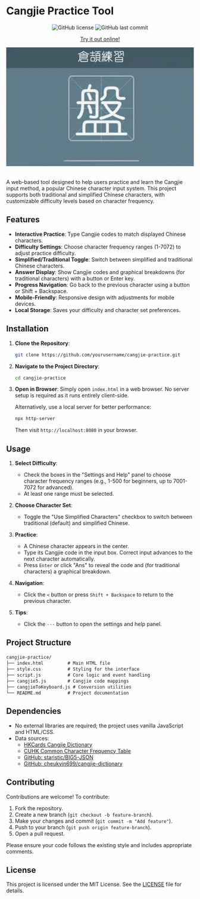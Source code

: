 # Cangjie Practice Tool

<div align="center">
   
   ![GitHub license](https://img.shields.io/badge/license-MIT-blue.svg) ![GitHub last commit](https://img.shields.io/github/last-commit/ikwbb/cangjie-practice)

   [Try it out online!](https://ikwbb.github.io/cangjietraining/)
   
   <img src="demo/demo.gif" alt="Demo of the Cangjie Practice Tool">



</div><br>

A web-based tool designed to help users practice and learn the Cangjie input method, a popular Chinese character input system. This project supports both traditional and simplified Chinese characters, with customizable difficulty levels based on character frequency.

## Features

- **Interactive Practice**: Type Cangjie codes to match displayed Chinese characters.
- **Difficulty Settings**: Choose character frequency ranges (1-7072) to adjust practice difficulty.
- **Simplified/Traditional Toggle**: Switch between simplified and traditional Chinese characters.
- **Answer Display**: Show Cangjie codes and graphical breakdowns (for traditional characters) with a button or Enter key.
- **Progress Navigation**: Go back to the previous character using a button or Shift + Backspace.
- **Mobile-Friendly**: Responsive design with adjustments for mobile devices.
- **Local Storage**: Saves your difficulty and character set preferences.


## Installation

1. **Clone the Repository**:
   ```bash
   git clone https://github.com/yourusername/cangjie-practice.git
   ```
2. **Navigate to the Project Directory**:
   ```bash
   cd cangjie-practice
   ```
3. **Open in Browser**:
   Simply open `index.html` in a web browser. No server setup is required as it runs entirely client-side.

   Alternatively, use a local server for better performance:
   ```bash
   npx http-server
   ```
   Then visit `http://localhost:8080` in your browser.

## Usage

1. **Select Difficulty**: 
   - Check the boxes in the "Settings and Help" panel to choose character frequency ranges (e.g., 1-500 for beginners, up to 7001-7072 for advanced).
   - At least one range must be selected.

2. **Choose Character Set**: 
   - Toggle the "Use Simplified Characters" checkbox to switch between traditional (default) and simplified Chinese.

3. **Practice**: 
   - A Chinese character appears in the center.
   - Type its Cangjie code in the input box. Correct input advances to the next character automatically.
   - Press `Enter` or click "Ans" to reveal the code and (for traditional characters) a graphical breakdown.

4. **Navigation**: 
   - Click the `<` button or press `Shift + Backspace` to return to the previous character.

5. **Tips**: 
   - Click the `···` button to open the settings and help panel.

## Project Structure

```
cangjie-practice/
├── index.html         # Main HTML file
├── style.css          # Styling for the interface
├── script.js          # Core logic and event handling
├── cangjie5.js        # Cangjie code mappings
├── cangjieToKeyboard.js # Conversion utilities
└── README.md          # Project documentation
```

## Dependencies

- No external libraries are required; the project uses vanilla JavaScript and HTML/CSS.
- Data sources:
  - [HKCards Cangjie Dictionary](https://www.hkcards.com/)
  - [CUHK Common Character Frequency Table](https://humanum.arts.cuhk.edu.hk/Lexis/lexi-can/faq.php?s=1)
  - [GitHub: staristic/BIG5-JSON](https://github.com/staristic/BIG5-JSON)
  - [GitHub: cheukyin699/cangjie-dictionary](https://github.com/cheukyin699/cangjie-dictionary)

## Contributing

Contributions are welcome! To contribute:

1. Fork the repository.
2. Create a new branch (`git checkout -b feature-branch`).
3. Make your changes and commit (`git commit -m "Add feature"`).
4. Push to your branch (`git push origin feature-branch`).
5. Open a pull request.

Please ensure your code follows the existing style and includes appropriate comments.

## License

This project is licensed under the MIT License. See the [LICENSE](LICENSE) file for details.
